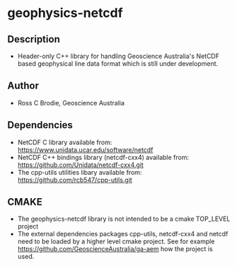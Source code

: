 # geophysics-netcdf

## Description
- Header-only C++ library for handling Geoscience Australia's NetCDF based geophysical line data format which is still under development.

## Author
- Ross C Brodie, Geoscience Australia

## Dependencies
- NetCDF C library available from: https://www.unidata.ucar.edu/software/netcdf
- NetCDF C++ bindings library (netcdf-cxx4) available from: https://github.com/Unidata/netcdf-cxx4.git
- The cpp-utils utilities libary available from: https://github.com/rcb547/cpp-utils.git

## CMAKE
- The geophysics-netcdf library is not intended to be a cmake TOP_LEVEL project
- The external dependencies packages cpp-utils, netcdf-cxx4 and netcdf need to be loaded by a higher level cmake project.  See for example https://github.com/GeoscienceAustralia/ga-aem how the project is used.
